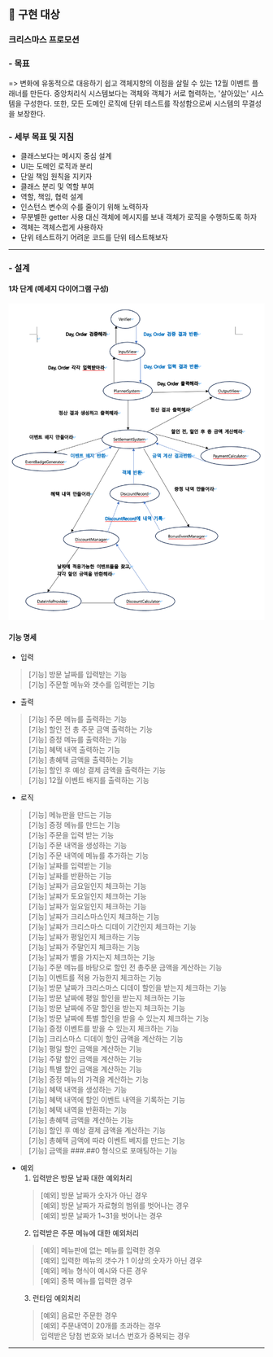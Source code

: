 ## 📝 구현 대상

### 크리스마스 프로모션

### - 목표

=> 변화에 유동적으로 대응하기 쉽고 객체지향의 이점을 살릴 수 있는 12월 이벤트 플래너를 만든다.
중앙처리식 시스템보다는 객체와 객체가 서로 협력하는, '살아있는' 시스템을 구성한다. 또한, 모든 도메인 로직에 단위 테스트를 작성함으로써 시스템의 무결성을 보장한다.

### - 세부 목표 및 지침

- 클래스보다는 메시지 중심 설계
- UI는 도메인 로직과 분리
- 단일 책임 원칙을 지키자
- 클래스 분리 및 역할 부여
- 역할, 책임, 협력 설계
- 인스턴스 변수의 수를 줄이기 위해 노력하자
- 무분별한 getter 사용 대신 객체에 메시지를 보내 객체가 로직을 수행하도록 하자
- 객체는 객체스럽게 사용하자
- 단위 테스트하기 어려운 코드를 단위 테스트해보자

---

### - 설계

#### 1차 단계 (메세지 다이어그램 구성)

<img src="image/xmas_promo_2nd_msg.png">

#### 기능 명세

- 입력

> [기능] 방문 날짜를 입력받는 기능<br>
> [기능] 주문할 메뉴와 갯수를 입력받는 기능<br>

- 출력

> [기능] 주문 메뉴를 출력하는 기능<br>
> [기능] 할인 전 총 주문 금액 출력하는 기능<br>
> [기능] 증정 메뉴를 출력하는 기능<br>
> [기능] 혜택 내역 출력하는 기능<br>
> [기능] 총혜택 금액을 출력하는 기능<br>
> [기능] 할인 후 예상 결제 금액을 출력하는 기능<br>
> [기능] 12월 이벤트 배지를 출력하는 기능<br>

- 로직

> [기능] 메뉴판을 만드는 기능<br>
> [기능] 증정 메뉴를 만드는 기능 <br>
> [기능] 주문을 입력 받는 기능 <br>
> [기능] 주문 내역을 생성하는 기능 <br>
> [기능] 주문 내역에 메뉴를 추가하는 기능 <br>
> [기능] 날짜를 입력받는 기능<br>
> [기능] 날짜를 반환하는 기능<br>
> [기능] 날짜가 금요일인지 체크하는 기능<br>
> [기능] 날짜가 토요일인지 체크하는 기능<br>
> [기능] 날짜가 일요일인지 체크하는 기능<br>
> [기능] 날짜가 크리스마스인지 체크하는 기능<br>
> [기능] 날짜가 크리스마스 디데이 기간인지 체크하는 기능<br>
> [기능] 날짜가 평일인지 체크하는 기능<br>
> [기능] 날짜가 주말인지 체크하는 기능<br>
> [기능] 날짜가 별을 가지는지 체크하는 기능<br>
> [기능] 주문 메뉴를 바탕으로 할인 전 총주문 금액을 계산하는 기능<br>
> [기능] 이벤트를 적용 가능한지 체크하는 기능<br>
> [기능] 방문 날짜가 크리스마스 디데이 할인을 받는지 체크하는 기능<br>
> [기능] 방문 날짜에 평일 할인을 받는지 체크하는 기능<br>
> [기능] 방문 날짜에 주말 할인을 받는지 체크하는 기능<br>
> [기능] 방문 날짜에 특별 할인을 받을 수 있는지 체크하는 기능<br>
> [기능] 증정 이벤트를 받을 수 있는지 체크하는 기능<br>
> [기능] 크리스마스 디데이 할인 금액을 계산하는 기능<br>
> [기능] 평일 할인 금액을 계산하는 기능<br>
> [기능] 주말 할인 금액을 계산하는 기능<br>
> [기능] 특별 할인 금액을 계산하는 기능<br>
> [기능] 증정 메뉴의 가격을 계산하는 기능<br>
> [기능] 혜택 내역을 생성하는 기능 <br>
> [기능] 혜택 내역에 할인 이벤트 내역을 기록하는 기능<br>
> [기능] 혜택 내역을 반환하는 기능<br>
> [기능] 총혜택 금액을 계산하는 기능<br>
> [기능] 할인 후 예상 결제 금액을 계산하는 기능<br>
> [기능] 총혜택 금액에 따라 이벤트 베지를 만드는 기능<br>
> [기능] 금액을 ###.##0 형식으로 포매팅하는 기능<br>

- 예외
  1. 입력받은 방문 날짜 대한 예외처리
  > [예외] 방문 날짜가 숫자가 아닌 경우<br>
  [예외] 방문 날짜가 자료형의 범위를 벗어나는 경우<br>
  [예외] 방문 날짜가 1~31을 벗어나는 경우<br>
  2. 입력받은 주문 메뉴에 대한 예외처리
  > [예외] 메뉴판에 없는 메뉴를 입력한 경우<br>
  > [예외] 입력한 메뉴의 갯수가 1 이상의 숫자가 아닌 경우<br>
  > [예외] 메뉴 형식이 예시와 다른 경우<br>
  > [예외] 중복 메뉴를 입력한 경우<br>
  3. 런타임 예외처리
  > [예외] 음료만 주문한 경우<br>
  > [예외] 주문내역이 20개를 초과하는 경우<br>
  > 입력받은 당첨 번호와 보너스 번호가 중복되는 경우<br>

---



